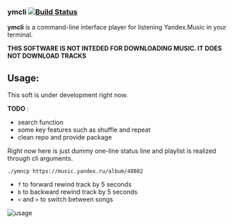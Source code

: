 ### ymcli [![Build Status](https://travis-ci.org/skvoter/ymncp.svg?branch=master)](https://travis-ci.org/skvoter/ymncp)

**ymcli** is a command-line interface player for listening Yandex.Music in your terminal.


****THIS SOFTWARE IS NOT INTEDED FOR DOWNLOADING MUSIC. IT DOES NOT DOWNLOAD TRACKS****
## Usage:

This soft is under development right now.

**TODO** :
- search function
- some key features such as shuffle and repeat
- clean repo and provide package

Right now here is just dummy one-line status line and playlist is realized through cli arguments.

`./ymncp https://music.yandex.ru/album/48082`

* `f` to forward rewind track by 5 seconds
* `b` to backward rewind track by 5 seconds
* `<` and `>` to switch between songs

![usage](https://i.imgur.com/zDBlfII.png)

